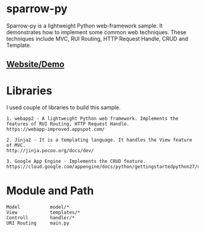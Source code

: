 sparrow-py
==========

Sparrow-py is a lightweight Python web-framework sample. It demonstrates how to implement some common web techniques. These techniques include MVC, RUI Routing, HTTP Request Handle, CRUD and Template.

<h2><a href="http://molten-calling-716.appspot.com" target="_blank">Website/Demo</a></h2>


Libraries
=========
I used couple of libraries to build this sample.

	1. webapp2 - A lightweight Python web framework. Implements the features of RUI Routing, HTTP Request Handle.
	https://webapp-improved.appspot.com/

	2. Jinja2 - It is a templating language. It handles the View feature of MVC.
	http://jinja.pocoo.org/docs/dev/

	3. Google App Engine - Implements the CRUD feature.
	https://cloud.google.com/appengine/docs/python/gettingstartedpython27/usingdatastore



Module and Path
===============

	Model			model/*
	View			templates/*
	Controll		handler/*
	URI Routing		main.py
